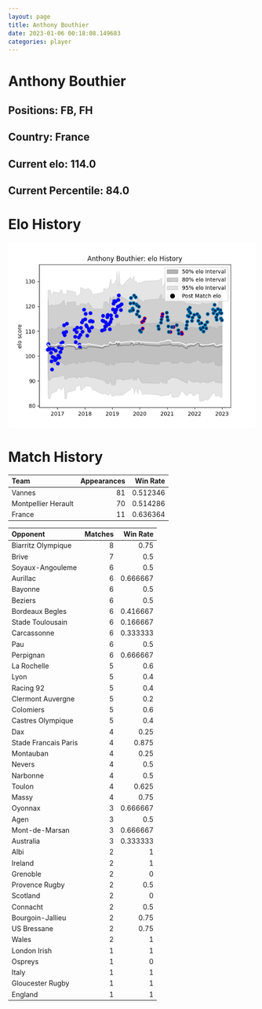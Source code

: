 ```yaml
---  
layout: page  
title: Anthony Bouthier  
date: 2023-01-06 00:18:08.149683  
categories: player  
---
```

# Anthony Bouthier

## Positions: FB, FH

## Country: France

## Current elo: 114.0

## Current Percentile: 84.0

# Elo History


![elo history](history_AnthonyBouthier.png)
# Match History


| Team                |   Appearances |   Win Rate |
|:--------------------|--------------:|-----------:|
| Vannes              |            81 |   0.512346 |
| Montpellier Herault |            70 |   0.514286 |
| France              |            11 |   0.636364 |

| Opponent             |   Matches |   Win Rate |
|:---------------------|----------:|-----------:|
| Biarritz Olympique   |         8 |   0.75     |
| Brive                |         7 |   0.5      |
| Soyaux-Angouleme     |         6 |   0.5      |
| Aurillac             |         6 |   0.666667 |
| Bayonne              |         6 |   0.5      |
| Beziers              |         6 |   0.5      |
| Bordeaux Begles      |         6 |   0.416667 |
| Stade Toulousain     |         6 |   0.166667 |
| Carcassonne          |         6 |   0.333333 |
| Pau                  |         6 |   0.5      |
| Perpignan            |         6 |   0.666667 |
| La Rochelle          |         5 |   0.6      |
| Lyon                 |         5 |   0.4      |
| Racing 92            |         5 |   0.4      |
| Clermont Auvergne    |         5 |   0.2      |
| Colomiers            |         5 |   0.6      |
| Castres Olympique    |         5 |   0.4      |
| Dax                  |         4 |   0.25     |
| Stade Francais Paris |         4 |   0.875    |
| Montauban            |         4 |   0.25     |
| Nevers               |         4 |   0.5      |
| Narbonne             |         4 |   0.5      |
| Toulon               |         4 |   0.625    |
| Massy                |         4 |   0.75     |
| Oyonnax              |         3 |   0.666667 |
| Agen                 |         3 |   0.5      |
| Mont-de-Marsan       |         3 |   0.666667 |
| Australia            |         3 |   0.333333 |
| Albi                 |         2 |   1        |
| Ireland              |         2 |   1        |
| Grenoble             |         2 |   0        |
| Provence Rugby       |         2 |   0.5      |
| Scotland             |         2 |   0        |
| Connacht             |         2 |   0.5      |
| Bourgoin-Jallieu     |         2 |   0.75     |
| US Bressane          |         2 |   0.75     |
| Wales                |         2 |   1        |
| London Irish         |         1 |   1        |
| Ospreys              |         1 |   0        |
| Italy                |         1 |   1        |
| Gloucester Rugby     |         1 |   1        |
| England              |         1 |   1        |